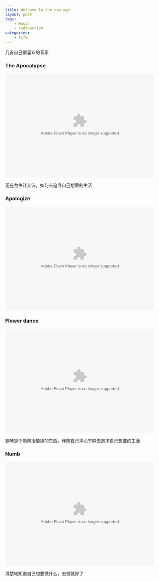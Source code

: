 ```yaml
---
title: Welcome to the new age
layout: post
tags:
    - Music
    - radioactive
categories:
    - life
---
```


几首自己很喜欢的音乐




### The Apocalypse    
<embed src="http://player.yinyuetai.com/video/player/788120/v_0.swf" quality="high" width="480" height="334" align="middle"  allowScriptAccess="sameDomain" allowfullscreen="true" type="application/x-shockwave-flash"></embed>

还在为生计奔波，如何去追寻自己想要的生活


 

### Apologize    
<embed src="http://player.yinyuetai.com/video/player/211112/v_0.swf" quality="high" width="480" height="334" align="middle"  allowScriptAccess="sameDomain" allowfullscreen="true" type="application/x-shockwave-flash"></embed>




### Flower dance    
<embed src="http://player.yinyuetai.com/video/player/815902/v_0.swf" quality="high" width="480" height="334" align="middle"  allowScriptAccess="sameDomain" allowfullscreen="true" type="application/x-shockwave-flash"></embed>

钢琴是个能陶冶情操的东西，伴随自己平心宁静去追求自己想要的生活



### Numb
<embed src="http://player.yinyuetai.com/video/player/3375/v_0.swf" quality="high" width="480" height="334" align="middle"  allowScriptAccess="sameDomain" allowfullscreen="true" type="application/x-shockwave-flash"></embed>

清楚地知道自己想要做什么，去做就好了